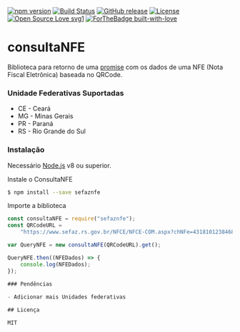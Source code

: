 [![npm version](https://badge.fury.io/js/consultanfe.svg)](https://www.npmjs.com/package/sefaznfe)
[![Build Status](https://travis-ci.org/ymoreiratiti/consultaNFE.svg?branch=master)](https://travis-ci.org/AlexandrePB-za/sefaznfe)
[![GitHub release](https://img.shields.io/github/release/ymoreiratiti/consultaNFE.svg)](https://github.com/AlexandrePB-za/sefaznfe/releases)
[![License](https://img.shields.io/badge/License-Apache%202.0-blue.svg)](https://opensource.org/licenses/Apache-2.0)
[![Open Source Love svg1](https://badges.frapsoft.com/os/v1/open-source.svg?v=103)](https://github.com/AlexandrePB-za/sefaznfe/)
[![ForTheBadge built-with-love](http://ForTheBadge.com/images/badges/built-with-love.svg)](https://GitHub.com/AlexandrePB-za/)

# consultaNFE

Biblioteca para retorno de uma [promise](https://developer.mozilla.org/pt-BR/docs/Web/JavaScript/Reference/Global_Objects/Promise) com os dados de uma NFE (Nota Fiscal Eletrônica) baseada no QRCode.

### Unidade Federativas Suportadas
- CE - Ceará
- MG - Minas Gerais
- PR - Paraná
- RS - Rio Grande do Sul

### Instalação

Necessário [Node.js](https://nodejs.org/) v8 ou superior.

Instale o ConsultaNFE

```sh
$ npm install --save sefaznfe
```

Importe a biblioteca

```javascript
const consultaNFE = require("sefaznfe");
const QRCodeURL =
	"https://www.sefaz.rs.gov.br/NFCE/NFCE-COM.aspx?chNFe=43181012384687000438651040002069031002069033&nVersao=100&tpAmb=1&cDest=03013156040&dhEmi=323031382D31302D31335431303A34383A32352D30333A3030&vNF=41.33&vICMS=0.00&digVal=4B6C68775A4A4A744D6D396D636264625238794937712B384939303D&cIdToken=000004&cHashQRCode=45EF73C4A9FD11FE6636C6D41678B12F863D6AA7";

var QueryNFE = new consultaNFE(QRCodeURL).get();

QueryNFE.then((NFEDados) => {
	console.log(NFEDados);
});

### Pendências
 
- Adicionar mais Unidades federativas

## Licença

MIT

